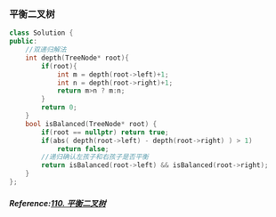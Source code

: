 ### 平衡二叉树
```cpp
class Solution {
public:
   	//双递归解法
    int depth(TreeNode* root){
        if(root){
            int m = depth(root->left)+1;
            int n = depth(root->right)+1;
            return m>n ? m:n;
        }
        return 0;
    }
    bool isBalanced(TreeNode* root) {
        if(root == nullptr) return true;
        if(abs( depth(root->left) - depth(root->right) ) > 1)
            return false; 
        //递归确认左孩子和右孩子是否平衡
        return isBalanced(root->left) && isBalanced(root->right);
    }
};
```

##### Reference:[110. 平衡二叉树](https://leetcode.cn/problems/balanced-binary-tree/)